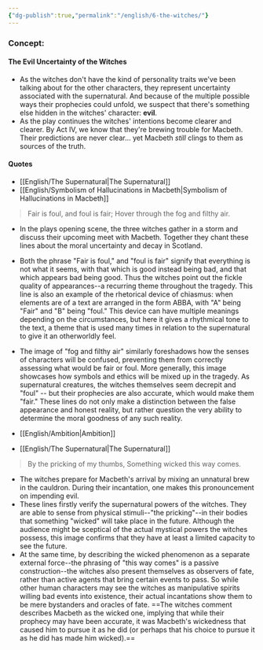 ```yaml
---
{"dg-publish":true,"permalink":"/english/6-the-witches/"}
---
```


### Concept:
#### The Evil Uncertainty of the Witches
- As the witches don't have the kind of personality traits we've been talking about for the other characters, they represent uncertainty associated with the supernatural. And because of the multiple possible ways their prophecies could unfold, we suspect that there's something else hidden in the witches' character: **evil**.
- As the play continues the witches' intentions become clearer and clearer. By Act IV, we know that they're brewing trouble for Macbeth. Their predictions are never clear... yet Macbeth *still* clings to them as sources of the truth.

#### Quotes
- [[English/The Supernatural\|The Supernatural]]
- [[English/Symbolism of Hallucinations in Macbeth\|Symbolism of Hallucinations in Macbeth]]
> Fair is foul, and foul is fair;
> Hover through the fog and filthy air. 
- In the plays opening scene, the three witches gather in a storm and discuss their upcoming meet with Macbeth. Together they chant these lines about the moral uncertainty and decay in Scotland.
- Both the phrase "Fair is foul," and "foul is fair" signify that everything is not what it seems, with that which is good instead being bad, and that which appears bad being good. Thus the witches point out the fickle quality of appearances--a recurring theme throughout the tragedy. This line is also an example of the rhetorical device of chiasmus: when elements are of a text are arranged in the form ABBA, with "A" being "Fair" and "B" being "foul." This device can have multiple meanings depending on the circumstances, but here it gives a rhythmical tone to the text, a theme that is used many times in relation to the supernatural to give it an otherworldly feel.
- The image of "fog and filthy air" similarly foreshadows how the senses of characters will be confused, preventing them from correctly assessing what would be fair or foul. More generally, this image showcases how symbols and ethics will be mixed up in the tragedy. As supernatural creatures, the witches themselves seem decrepit and "foul" -- but their prophecies are also accurate, which would make them "fair." These lines do not only make a distinction between the false appearance and honest reality, but rather question the very ability to determine the moral goodness of any such reality.

- [[English/Ambition\|Ambition]]
- [[English/The Supernatural\|The Supernatural]]
> By the pricking of my thumbs, 
> Something wicked this way comes.
- The witches prepare for Macbeth's arrival by mixing an unnatural brew in the cauldron. During their incantation, one makes this pronouncement on impending evil.
- These lines firstly verify the supernatural powers of the witches. They are able to sense from physical stimuli--"the pricking"--in their bodies that something "wicked" will take  place in the future. Although the audience might be sceptical of the actual mystical powers the witches possess, this image confirms that they have at least a limited capacity to see the future.  
- At the same time, by describing the wicked phenomenon as a separate external force--the phrasing of "this way comes" is a passive construction--the witches also present themselves as observers of fate, rather than active agents that bring certain events to pass. So while other human characters may see the witches as manipulative spirits willing bad events into existence, their actual incantations  show them to be mere bystanders and oracles of fate. ==The witches comment describes Macbeth as the wicked one, implying that while their prophecy may have been accurate, it was Macbeth's wickedness that caused him to pursue it as he did (or perhaps that his choice to pursue it as he did has made him wicked).==